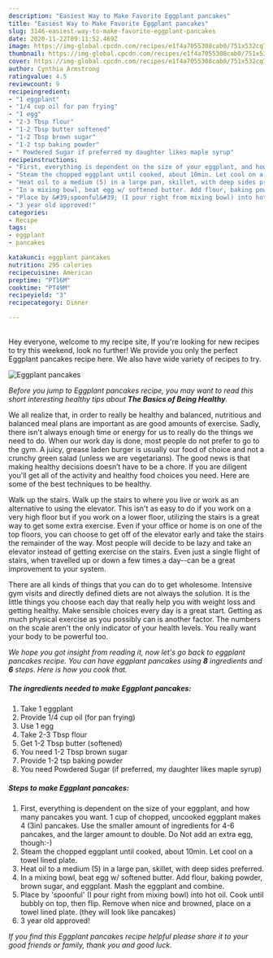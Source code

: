 ```yaml
---
description: "Easiest Way to Make Favorite Eggplant pancakes"
title: "Easiest Way to Make Favorite Eggplant pancakes"
slug: 3146-easiest-way-to-make-favorite-eggplant-pancakes
date: 2020-11-22T09:11:52.469Z
image: https://img-global.cpcdn.com/recipes/e1f4a7055308cab0/751x532cq70/eggplant-pancakes-recipe-main-photo.jpg
thumbnail: https://img-global.cpcdn.com/recipes/e1f4a7055308cab0/751x532cq70/eggplant-pancakes-recipe-main-photo.jpg
cover: https://img-global.cpcdn.com/recipes/e1f4a7055308cab0/751x532cq70/eggplant-pancakes-recipe-main-photo.jpg
author: Cynthia Armstrong
ratingvalue: 4.5
reviewcount: 9
recipeingredient:
- "1 eggplant"
- "1/4 cup oil for pan frying"
- "1 egg"
- "2-3 Tbsp flour"
- "1-2 Tbsp butter softened"
- "1-2 Tbsp brown sugar"
- "1-2 tsp baking powder"
- " Powdered Sugar if preferred my daughter likes maple syrup"
recipeinstructions:
- "First, everything is dependent on the size of your eggplant, and how many pancakes you want. 1 cup of chopped, uncooked eggplant makes 4 (3in) pancakes. Use the smaller amount of ingredients for 4-6 pancakes, and the larger amount to double. Do Not add an extra egg, though:-)"
- "Steam the chopped eggplant until cooked, about 10min. Let cool on a towel lined plate."
- "Heat oil to a medium (5) in a large pan, skillet, with deep sides preferred."
- "In a mixing bowl, beat egg w/ softened butter. Add flour, baking powder, brown sugar, and eggplant. Mash the eggplant and combine."
- "Place by &#39;spoonful&#39; (I pour right from mixing bowl) into hot oil. Cook until bubbly on top, then flip. Remove when nice and browned, place on a towel lined plate. (they will look like pancakes)"
- "3 year old approved!"
categories:
- Recipe
tags:
- eggplant
- pancakes

katakunci: eggplant pancakes 
nutrition: 295 calories
recipecuisine: American
preptime: "PT16M"
cooktime: "PT49M"
recipeyield: "3"
recipecategory: Dinner

---
```

<br>
Hey everyone, welcome to my recipe site, If you're looking for new recipes to try this weekend, look no further! We provide you only the perfect Eggplant pancakes recipe here. We also have wide variety of recipes to try.
<br>


![Eggplant pancakes](https://img-global.cpcdn.com/recipes/e1f4a7055308cab0/751x532cq70/eggplant-pancakes-recipe-main-photo.jpg)

<i>Before you jump to Eggplant pancakes recipe, you may want to read this short interesting healthy tips about <strong>The Basics of Being Healthy</strong>.</i>

We all realize that, in order to really be healthy and balanced, nutritious and balanced meal plans are important as are good amounts of exercise. Sadly, there isn't always enough time or energy for us to really do the things we need to do. When our work day is done, most people do not prefer to go to the gym. A juicy, grease laden burger is usually our food of choice and not a crunchy green salad (unless we are vegetarians). The good news is that making healthy decisions doesn’t have to be a chore. If you are diligent you'll get all of the activity and healthy food choices you need. Here are some of the best techniques to be healthy.

Walk up the stairs. Walk up the stairs to where you live or work as an alternative to using the elevator. This isn't as easy to do if you work on a very high floor but if you work on a lower floor, utilizing the stairs is a great way to get some extra exercise. Even if your office or home is on one of the top floors, you can choose to get off of the elevator early and take the stairs the remainder of the way. Most people will decide to be lazy and take an elevator instead of getting exercise on the stairs. Even just a single flight of stairs, when travelled up or down a few times a day--can be a great improvement to your system. 

There are all kinds of things that you can do to get wholesome. Intensive gym visits and directly defined diets are not always the solution. It is the little things you choose each day that really help you with weight loss and getting healthy. Make sensible choices every day is a great start. Getting as much physical exercise as you possibly can is another factor. The numbers on the scale aren't the only indicator of your health levels. You really want your body to be powerful too. 


<i>We hope you got insight from reading it, now let's go back to eggplant pancakes recipe. You can have eggplant pancakes using <strong>8</strong> ingredients and <strong>6</strong> steps. Here is how you cook that.
</i>

##### The ingredients needed to make Eggplant pancakes:

1. Take 1 eggplant
1. Provide 1/4 cup oil (for pan frying)
1. Use 1 egg
1. Take 2-3 Tbsp flour
1. Get 1-2 Tbsp butter (softened)
1. You need 1-2 Tbsp brown sugar
1. Provide 1-2 tsp baking powder
1. You need  Powdered Sugar (if preferred, my daughter likes maple syrup)


##### Steps to make Eggplant pancakes:

1. First, everything is dependent on the size of your eggplant, and how many pancakes you want. 1 cup of chopped, uncooked eggplant makes 4 (3in) pancakes. Use the smaller amount of ingredients for 4-6 pancakes, and the larger amount to double. Do Not add an extra egg, though:-)
1. Steam the chopped eggplant until cooked, about 10min. Let cool on a towel lined plate.
1. Heat oil to a medium (5) in a large pan, skillet, with deep sides preferred.
1. In a mixing bowl, beat egg w/ softened butter. Add flour, baking powder, brown sugar, and eggplant. Mash the eggplant and combine.
1. Place by &#39;spoonful&#39; (I pour right from mixing bowl) into hot oil. Cook until bubbly on top, then flip. Remove when nice and browned, place on a towel lined plate. (they will look like pancakes)
1. 3 year old approved!


<i>If you find this Eggplant pancakes recipe helpful please share it to your good friends or family, thank you and good luck.</i>
